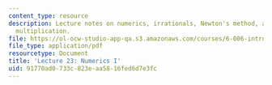 ```yaml
---
content_type: resource
description: Lecture notes on numerics, irrationals, Newton's method, and high precision
  multiplication.
file: https://ol-ocw-studio-app-qa.s3.amazonaws.com/courses/6-006-introduction-to-algorithms-spring-2008/91770ad0733c823eaa5816fed6d7e3fc_lec23.pdf
file_type: application/pdf
resourcetype: Document
title: 'Lecture 23: Numerics I'
uid: 91770ad0-733c-823e-aa58-16fed6d7e3fc
---
```

